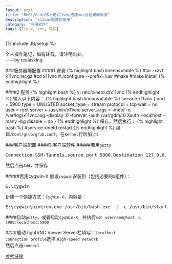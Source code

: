 ```yaml
---
layout: post
title: "RHEL/CentOS上用x11vnc搭建vnc远程桌面服务"
description: "x11vnc配置和使用"
category: "应用软件"
tags: [linux, vnc, 软件]
---
```

{% include JB/setup %}

个人操作笔记，如有转载，请注明出处。<br>
——by realasking

###服务器端配置
####1.安装
{% highlight bash linenos=table  %}
#tar -xzvf x11vnc.tar.gz
#cd x11vnc
#./configure --prefix=/usr
#make
#make install
{% endhighlight %}

####2.配置 
{% highlight bash %}
vi /etc/xinetd.d/x11vnc
{% endhighlight %}
输入以下内容：
{% highlight bash linenos=table  %}
service x11vnc
{
port = 5900
type = UNLISTED
socket_type = stream
protocol = tcp
wait = no
user = root
server = /usr/bin/x11vnc
server_args = -inetd -o /var/log/x11vnc.log -display :0 -forever -auth /var/gdm/:0.Xauth -localhost -many -bg
disable = no
}
{% endhighlight %}
保存，然后执行：
{% highlight bash %}
#service xinetd restart
{% endhighlight %}
编辑`/boot/grub/grub.conf`，在`kernel`行后加上`5`

###客户端配置
####3.客户端软件
#####若用`putty`
<pre>
Connection-SSH-Tunnels,source port 5900,Destination 127.0.0.1:5900,Local,Auto,
</pre>
然后点击`Add`，并保存

#####若用cygwin-X
假设`cygwin`安装到（包括必要的x组件）：
<pre>
E:\cygwin
</pre>
新建一个快捷方式：`CygWin-X`，内容是：
<pre>
E:\cygwin\bin\run.exe /usr/bin/bash.exe -l -c /usr/bin/startxwin.exe -wgl
</pre>

####启动`putty`，或者启动`CygWin-X`，并执行`ssh username@host -L 5900:localhost:5900`

####启动TightVNC Viewer
Server栏填写：`localhost`<br>
`Connection profile`选择:`High-speed network`<br>
然后点击`connect`

[参考链接](http://www.mandrivalinux.eu/showthread.php?300397-HOWTO-x11vnc-%28vnc-dla-głównego-ekranu-display-0%29)
